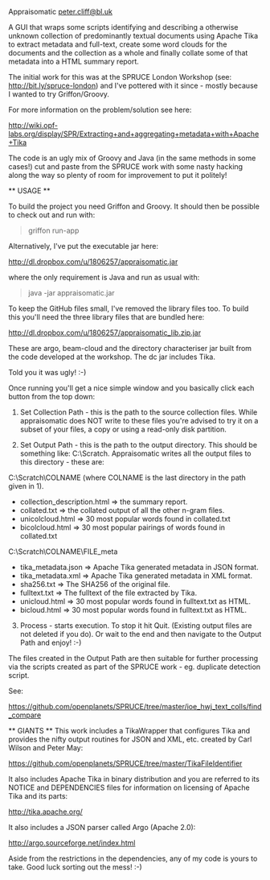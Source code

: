 Appraisomatic
peter.cliff@bl.uk

A GUI that wraps some scripts identifying and describing a otherwise unknown collection
of predominantly textual documents using Apache Tika to extract metadata and full-text,
create some word clouds for the documents and the collection as a whole and finally 
collate some of that metadata into a HTML summary report.

The initial work for this was at the SPRUCE London Workshop (see: http://bit.ly/spruce-london) 
and I've pottered with it since - mostly because I wanted to try Griffon/Groovy.

For more information on the problem/solution see here:

http://wiki.opf-labs.org/display/SPR/Extracting+and+aggregating+metadata+with+Apache+Tika

The code is an ugly mix of Groovy and Java (in the same methods in some cases!) cut and paste
from the SPRUCE work with some nasty hacking along the way so plenty of room for improvement
to put it politely!

** USAGE **

To build the project you need Griffon and Groovy. It should then
be possible to check out and run with: 

> griffon run-app

Alternatively, I've put the executable jar here:

http://dl.dropbox.com/u/1806257/appraisomatic.jar

where the only requirement is Java and run as usual with:

> java -jar appraisomatic.jar

To keep the GitHub files small, I've removed the library files too. To build this you'll 
need the three library files that are bundled here:

http://dl.dropbox.com/u/1806257/appraisomatic_lib.zip.jar

These are argo, beam-cloud and the directory characteriser jar built from the code developed
at the workshop. The dc jar includes Tika.

Told you it was ugly! :-)

Once running you'll get a nice simple window and you basically click each button from the top 
down:

1) Set Collection Path - this is the path to the source collection files. While appraisomatic 
does NOT write to these files you're advised to try it on a subset of your files, a copy or 
using a read-only disk partition.

2) Set Output Path - this is the path to the output directory. This should be something like: 
C:\Scratch. Appraisomatic writes all the output files to this directory - these are:

C:\Scratch\COLNAME (where COLNAME is the last directory in the path given in 1).
  - collection_description.html => the summary report.
  - collated.txt => the collated output of all the other n-gram files.
  - unicolcloud.html => 30 most popular words found in collated.txt
  - bicolcloud.html => 30 most popular pairings of words found in collated.txt

C:\Scratch\COLNAME\FILE_meta
  - tika_metadata.json => Apache Tika generated metadata in JSON format.
  - tika_metadata.xml => Apache Tika generated metadata in XML format.
  - sha256.txt => The SHA256 of the original file.
  - fulltext.txt => The fulltext of the file extracted by Tika.
  - unicloud.html => 30 most popular words found in fulltext.txt as HTML.
  - bicloud.html => 30 most popular words found in fulltext.txt as HTML.
  
3) Process - starts execution. To stop it hit Quit. (Existing output files are not
deleted if you do). Or wait to the end and then navigate to the Output Path and 
enjoy! :-)

The files created in the Output Path are then suitable for further processing via
the scripts created as part of the SPRUCE work - eg. duplicate detection script.

See:

https://github.com/openplanets/SPRUCE/tree/master/ioe_hwj_text_colls/find_compare

** GIANTS **
This work includes a TikaWrapper that configures Tika and provides the nifty 
output routines for JSON and XML, etc. created by Carl Wilson and Peter May:

https://github.com/openplanets/SPRUCE/tree/master/TikaFileIdentifier

It also includes Apache Tika in binary distribution and you are referred to its
NOTICE and DEPENDENCIES files for information on licensing of Apache Tika and its
parts:

http://tika.apache.org/

It also includes a JSON parser called Argo (Apache 2.0):

http://argo.sourceforge.net/index.html

Aside from the restrictions in the dependencies, any of my code is yours to take.
Good luck sorting out the mess! :-)

